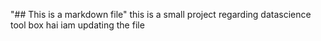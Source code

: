 "## This is a markdown file"
this is a small project regarding datascience tool box
hai iam updating the file
